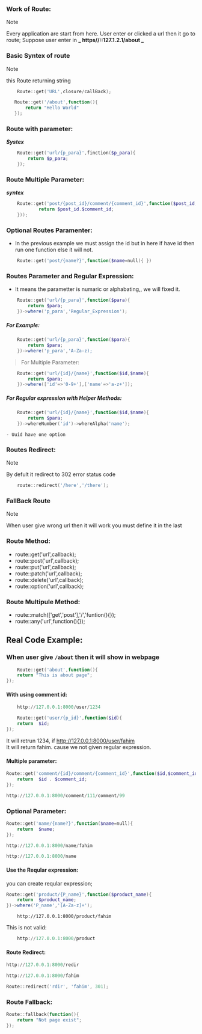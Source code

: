 ### Work of Route:

> [!NOTE]
> Every application are start from here.
> User enter or clicked a url then it go to route;
> Suppose user enter in
> **_ https//::127.1.2.1/about _**

### Basic Syntex of route

> [!NOTE]
> this Route returning string

```powershell
    Route::get('URL',closure/callBack);
```

```powershell
   Route::get('/about',function(){
       return "Hello World"
   });
```

### Route with parameter:

**_Systex_**

```powershell
    Route::get('url/{p_para}',finction($p_para){
        return $p_para;
    });
```

### Route Multiple Parameter:

**_syntex_**

```powershell
    Route::get('post/{post_id}/comment/{comment_id}',function($post_id,$commect_id{
            return $post_id.$comment_id;
    }));
```

### Optional Routes Paramenter:

- In the previous example we must assign the id but in here if have id then run one function else it will not.

```powershell
    Route::get('post/{name?}',function($name=null){ })
```

### Routes Parameter and Regular Expression:

- It means the parametter is numaric or alphabating,, we will fixed it.

```powershell
    Route::get('url/{p_para}',function($para){
        return $para;
    })->where('p_para','Regular_Expression');
```

##### For Example:

```powershell
    Route::get('url/{p_para}',function($para){
        return $para;
    })->where('p_para','A-Za-z);
```

> For Multiple Parameter:

```powershell
    Route::get('url/{id}/{name}',function($id,$name){
        return $para;
    })->where(['id'=>'0-9+'],['name'=>'a-z+']);
```

##### For Regular expression with Helper Methods:

```powershell
    Route::get('url/{id}/{name}',function($id,$name){
        return $para;
    })->whereNumber('id')->whereAlpha('name');
```

    - Uuid have one option

### Routes Redirect:

> [!NOTE]
> By defult it redirect to 302 error status code

```powershell
    route::redirect('/here','/there');

```

### FallBack Route

> [!NOTE]
> When user give wrong url then it will work
> you must define it in the last

### Route Method:

- route::get('url',callback);
- route::post('url',callback);
- route::put('url',callback);
- route::patch('url',callback);
- route::delete('url',callback);
- route::option('url',callback);

### Route Multipule Method:

- route::match(['get','post'],'/','funtion(){});
- route::any('url',function(){});

## Real Code Example:

### When user give `/about` then it will show in webpage

```powershell
    Route::get('about',function(){
    return "This is about page";
});

```

#### With using comment id:

```powershell
    http://127.0.0.1:8000/user/1234
```

```powershell
    Route::get('user/{p_id}',function($id){
    return  $id;
});

```

It will retrun 1234, if http://127.0.0.1:8000/user/fahim <br>
It will return fahim. cause we not given regular expression.

#### Multiple parameter:

```powershell
Route::get('comment/{id}/comment/{comment_id}',function($id,$comment_id){
    return  $id . $comment_id;
});

```

```powershell
http://127.0.0.1:8000/comment/111/comment/99
```

### Optional Parameter:

```powershell
Route::get('name/{name?}',function($name=null){
    return  $name;
});

```

```powershell
http://127.0.0.1:8000/name/fahim
```

```powershell
http://127.0.0.1:8000/name
```

#### Use the Reqular expression:

you can create reqular expression;

```powershell
Route::get('product/{P_name}',function($product_name){
    return  $product_name;
})->where('P_name','[A-Za-z]+');
```

```powersell
    http://127.0.0.1:8000/product/fahim
```

This is not valid:

```powershell
    http://127.0.0.1:8000/product
```

#### Route Redirect:

```powershell
http://127.0.0.1:8000/redir
```

```powershell
http://127.0.0.1:8000/fahim
```

```powershell
Route::redirect('rdir', 'fahim', 301);
```

### Route Fallback:

```powershell
Route::fallback(function(){
    return "Not page exist";
});

```
